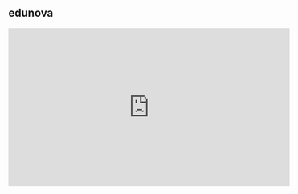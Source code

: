 ## edunova
<iframe width="560" height="315" src="https://www.youtube.com/embed/iAuoP5WC8E4?si=L0qxDH-1F45SsEBV" title="YouTube video player" frameborder="0" allow="accelerometer; autoplay; clipboard-write; encrypted-media; gyroscope; picture-in-picture; web-share" referrerpolicy="strict-origin-when-cross-origin" allowfullscreen></iframe>
